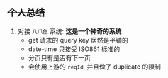 ## ~~个人总结~~

1. 对接 `八爪鱼` 系统: **这是一个神奇的系统**
   - get 请求的 query key 居然是平铺的
   - date-time 只接受 ISO861 标准的
   - 分页只有是否有下一页
   - 会使用上游的 `reqId`, 并且做了 duplicate 的限制
